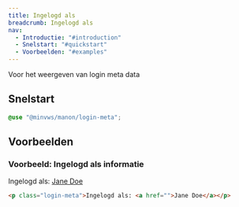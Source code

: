 ```yaml
---
title: Ingelogd als
breadcrumb: Ingelogd als
nav:
  - Introductie: "#introduction"
  - Snelstart: "#quickstart"
  - Voorbeelden: "#examples"
---
```


<p id="introduction">Voor het weergeven van login meta data</p>

<h2 id="quickstart">Snelstart</h2>

```scss
@use "@minvws/manon/login-meta";
```

<h2 id="examples">Voorbeelden</h2>

### Voorbeeld: Ingelogd als informatie

<p class="login-meta">Ingelogd als: <a href="login-meta">Jane Doe</a></p>

```html
<p class="login-meta">Ingelogd als: <a href="">Jane Doe</a></p>
```
